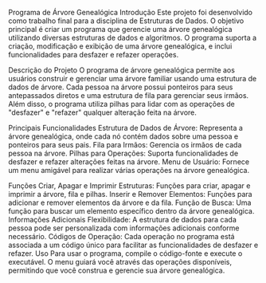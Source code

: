 Programa de Árvore Genealógica
Introdução
Este projeto foi desenvolvido como trabalho final para a disciplina de Estruturas de Dados. O objetivo principal é criar um programa que gerencie uma árvore genealógica utilizando diversas estruturas de dados e algoritmos. O programa suporta a criação, modificação e exibição de uma árvore genealógica, e inclui funcionalidades para desfazer e refazer operações.

Descrição do Projeto
O programa de árvore genealógica permite aos usuários construir e gerenciar uma árvore familiar usando uma estrutura de dados de árvore. Cada pessoa na árvore possui ponteiros para seus antepassados diretos e uma estrutura de fila para gerenciar seus irmãos. Além disso, o programa utiliza pilhas para lidar com as operações de "desfazer" e "refazer" qualquer alteração feita na árvore.

Principais Funcionalidades
Estrutura de Dados de Árvore: Representa a árvore genealógica, onde cada nó contém dados sobre uma pessoa e ponteiros para seus pais.
Fila para Irmãos: Gerencia os irmãos de cada pessoa na árvore.
Pilhas para Operações: Suporta funcionalidades de desfazer e refazer alterações feitas na árvore.
Menu de Usuário: Fornece um menu amigável para realizar várias operações na árvore genealógica.

Funções
Criar, Apagar e Imprimir Estruturas: Funções para criar, apagar e imprimir a árvore, fila e pilhas.
Inserir e Remover Elementos: Funções para adicionar e remover elementos da árvore e da fila.
Função de Busca: Uma função para buscar um elemento específico dentro da árvore genealógica.
Informações Adicionais
Flexibilidade: A estrutura de dados para cada pessoa pode ser personalizada com informações adicionais conforme necessário.
Códigos de Operação: Cada operação no programa está associada a um código único para facilitar as funcionalidades de desfazer e refazer.
Uso
Para usar o programa, compile o código-fonte e execute o executável. O menu guiará você através das operações disponíveis, permitindo que você construa e gerencie sua árvore genealógica.
